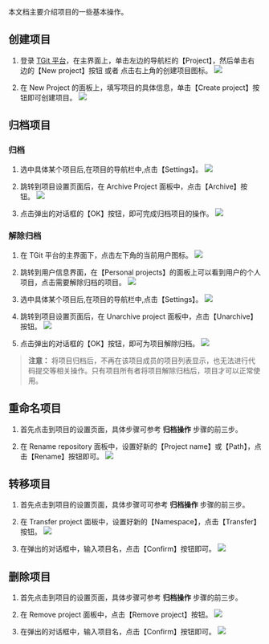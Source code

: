 本文档主要介绍项目的一些基本操作。

## 创建项目
1. 登录 [TGit 平台](https://git.cloud.tencent.com/)，在主界面上，单击左边的导航栏的【Project】，然后单击右边的【New project】按钮 或者 点击右上角的创建项目图标。
![](https://mc.qcloudimg.com/static/img/1677d2e17bc8beaac470e0f213b44d30/createProject.png)

2. 在 New Project 的面板上，填写项目的具体信息，单击【Create project】按钮即可创建项目。
![](https://mc.qcloudimg.com/static/img/4b33ab4dd1305c0e323c7af093a2a16a/createProjectDetail.png)


## 归档项目
### 归档
1. 选中具体某个项目后,在项目的导航栏中,点击【Settings】。
![](https://mc.qcloudimg.com/static/img/5cc7afec27e166c81d90572b2a544d6c/image.png)

2. 跳转到项目设置页面后，在 Archive Project 面板中，点击【Archive】按钮。
![](https://mc.qcloudimg.com/static/img/38c7b8e393e5c7bc190f710d553e607b/archive.png)

3. 点击弹出的对话框的【OK】按钮，即可完成归档项目的操作。
![](https://mc.qcloudimg.com/static/img/19dab6acf953285edad96d22e2347f97/archive4.png)

### 解除归档
1. 在 TGit 平台的主界面下，点击左下角的当前用户图标。
![](https://mc.qcloudimg.com/static/img/0ae654c3695e91fe695d94771ed46c3b/archive5.png)

2. 跳转到用户信息界面，在【Personal projects】的面板上可以看到用户的个人项目，点击需要解除归档的项目。
![](https://mc.qcloudimg.com/static/img/030c34580bf15f81bf79c68116973248/arichive3.png)

3. 选中具体某个项目后,在项目的导航栏中,点击【Settings】。
![](https://mc.qcloudimg.com/static/img/5cc7afec27e166c81d90572b2a544d6c/image.png)

4. 跳转到项目设置页面后，在 Unarchive project 面板中，点击【Unarchive】按钮。
![](https://mc.qcloudimg.com/static/img/1f4ce75316f35d4da2db53620a9ff710/archive2.png)

5. 点击弹出的对话框的【OK】按钮，即可为项目解除归档。
![](https://mc.qcloudimg.com/static/img/19dab6acf953285edad96d22e2347f97/archive4.png)

> **注意：**
> 将项目归档后，不再在该项目成员的项目列表显示，也无法进行代码提交等相关操作。只有项目所有者将项目解除归档后，项目才可以正常使用。

## 重命名项目
1. 首先点击到项目的设置页面，具体步骤可参考 **归档操作** 步骤的前三步。

2. 在 Rename repository 面板中，设置好新的【Project name】或【Path】，点击【Rename】按钮即可。
![](https://mc.qcloudimg.com/static/img/b4093ae223e9c4afce5eff402e16508e/rename.png)

## 转移项目
1. 首先点击到项目的设置页面，具体步骤可可参考 **归档操作** 步骤的前三步。

2. 在 Transfer project 面板中，设置好新的【Namespace】，点击【Transfer】按钮。
![](https://mc.qcloudimg.com/static/img/4298461cc68f475c7c3a457269dc30f1/transfer.png)

3. 在弹出的对话框中，输入项目名，点击【Confirm】按钮即可。
![](https://mc.qcloudimg.com/static/img/cdfcb4ded92d93a2d049848ab2ea0f6d/transfer1.png)

## 删除项目
1. 首先点击到项目的设置页面，具体步骤可参考 **归档操作** 步骤的前三步。

2. 在 Remove project 面板中，点击【Remove project】按钮。
![](https://mc.qcloudimg.com/static/img/d624e12b1b214d9082f6017169dd6661/remove.png)

3. 在弹出的对话框中，输入项目名，点击【Confirm】按钮即可。
![](https://mc.qcloudimg.com/static/img/8debb7d7d7d0eb1f73de3694c813f126/remove1.png)
